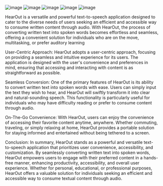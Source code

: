 
![image](https://github.com/Krupal60/HearOut/assets/108316639/dcea3882-dc8b-4d30-8ec6-147e4056e885)
![image](https://github.com/Krupal60/HearOut/assets/108316639/fc80c737-0edc-4b43-aec3-075f478072c6)
![image](https://github.com/Krupal60/HearOut/assets/108316639/85b4e349-7d37-43cb-9b68-5f6809781e24)
![image](https://github.com/Krupal60/HearOut/assets/108316639/ed5766bc-23c3-40f3-95aa-b1a13996a3bb)
![image](https://github.com/Krupal60/HearOut/assets/108316639/7b416d13-5331-4cec-bc5b-c621fa0cb907)

HearOut is a versatile and powerful text-to-speech application designed to cater to the diverse needs of users seeking an efficient and accessible way to consume written content through audio. With HearOut, the process of converting written text into spoken words becomes effortless and seamless, offering a convenient solution for individuals who are on the move, multitasking, or prefer auditory learning

User-Centric Approach:
HearOut adopts a user-centric approach, focusing on providing a seamless and intuitive experience for its users. The application is designed with the user's convenience and preferences in mind, ensuring that accessing and interacting with content is as straightforward as possible.

Seamless Conversion:
One of the primary features of HearOut is its ability to convert written text into spoken words with ease. Users can simply input the text they wish to hear, and HearOut will swiftly transform it into clear and natural-sounding speech. This functionality is particularly useful for individuals who may have difficulty reading or prefer to consume content through audio.

On-The-Go Convenience:
With HearOut, users can enjoy the convenience of accessing their favorite content anytime, anywhere. Whether commuting, traveling, or simply relaxing at home, HearOut provides a portable solution for staying informed and entertained without being tethered to a screen.

Conclusion:
In summary, HearOut stands as a powerful and versatile text-to-speech application that prioritizes user convenience, accessibility, and customization. By seamlessly converting written text into spoken words, HearOut empowers users to engage with their preferred content in a hands-free manner, enhancing productivity, accessibility, and overall user experience. Whether for personal, educational, or professional purposes, HearOut offers a valuable solution for individuals seeking an efficient and accessible way to consume textual content through audio.




